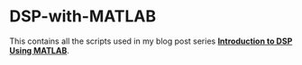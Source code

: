 # DSP-with-MATLAB
This contains all the scripts used in my blog post series [**Introduction to DSP Using MATLAB**](https://sohambhattacharyya.github.io/blog/Introduction-to-DSP-using-MATLAB-Part-I).
